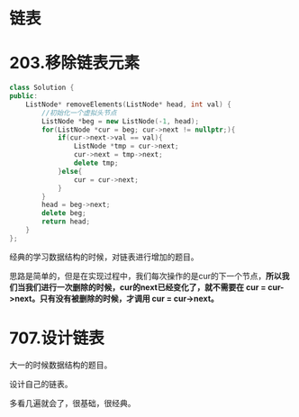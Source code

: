 # 链表

# 203.移除链表元素

```cpp
class Solution {
public:
    ListNode* removeElements(ListNode* head, int val) {
        //初始化一个虚拟头节点
        ListNode *beg = new ListNode(-1, head);
        for(ListNode *cur = beg; cur->next != nullptr;){
            if(cur->next->val == val){
                ListNode *tmp = cur->next;
                cur->next = tmp->next;
                delete tmp; 
            }else{
                cur = cur->next;
            }
        }
        head = beg->next;
        delete beg;
        return head;
    }
};
```

经典的学习数据结构的时候，对链表进行增加的题目。

思路是简单的，但是在实现过程中，我们每次操作的是cur的下一个节点，**所以我们当我们进行一次删除的时候，cur的next已经变化了，就不需要在 cur = cur->next。只有没有被删除的时候，才调用 cur = cur->next。**
# 707.设计链表

大一的时候数据结构的题目。

设计自己的链表。

多看几遍就会了，很基础，很经典。
